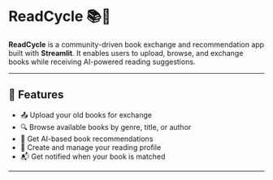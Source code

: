 # ReadCycle 📚🔁

**ReadCycle** is a community-driven book exchange and recommendation app built with **Streamlit**. It enables users to upload, browse, and exchange books while receiving AI-powered reading suggestions.

---

## 🌟 Features

- 📤 Upload your old books for exchange
- 🔍 Browse available books by genre, title, or author
- 🧠 Get AI-based book recommendations
- 👤 Create and manage your reading profile
- 📬 Get notified when your book is matched

---

